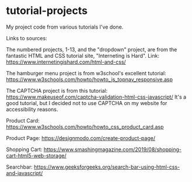 # tutorial-projects
My project code from various tutorials I've done.

Links to sources:

The numbered projects, 1-13, and the "dropdown" project, are from the fantastic HTML and CSS tutorial site, "Interneting is Hard". Link: https://www.internetingishard.com/html-and-css/

The hamburger menu project is from w3school's excellent tutorial: https://www.w3schools.com/howto/howto_js_topnav_responsive.asp

The CAPTCHA project is from this tutorial: https://www.makeuseof.com/captcha-validation-html-css-javascript/
It's a good tutorial, but I decided not to use CAPTCHA on my website for accessibility reasons.

Product Card: https://www.w3schools.com/howto/howto_css_product_card.asp

Product Page: https://designmodo.com/create-product-page/

Shopping Cart: https://www.smashingmagazine.com/2019/08/shopping-cart-html5-web-storage/

Searchbar: https://www.geeksforgeeks.org/search-bar-using-html-css-and-javascript/
